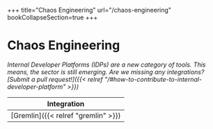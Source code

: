 +++
title="Chaos Engineering"
url="/chaos-engineering"
bookCollapseSection=true
+++

# Chaos Engineering

_Internal Developer Platforms (IDPs) are a new category of tools. This means, the sector is still emerging. Are we missing any integrations? [Submit a pull request!]({{< relref "/#how-to-contribute-to-internal-developer-platform" >}})_

**Integration** |
--- |
[Gremlin]({{< relref "gremlin" >}}) |